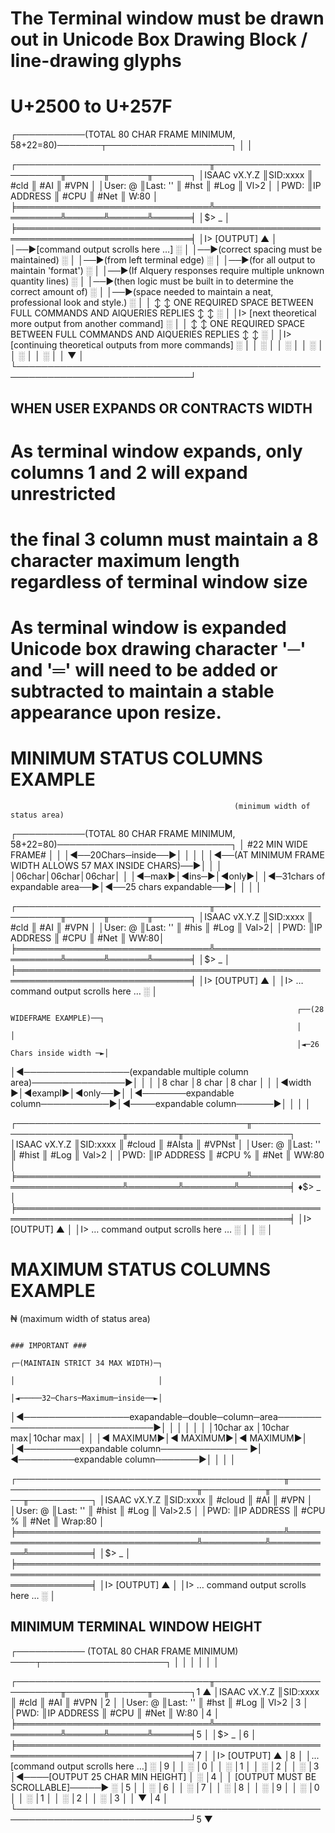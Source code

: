 # The Terminal window must be drawn out in Unicode Box Drawing Block / line-drawing glyphs
#  U+2500 to U+257F



┌───────────(TOTAL 80 CHAR FRAME MINIMUM, 58+22=80)───────┬────────────────────┐
│                                                                              │

┌───────────────────────────────╥─────────────────────────╥──────╥──────╥──────┐
│ISAAC vX.Y.Z                   ║SID:xxxx                 ║ #cld ║ #AI  ║ #VPN │
│User: <name> @ <machine name>  ║Last: '<cmd>'            ║ #hst ║ #Log ║ Vl>2 │
│PWD: <cwd>                     ║IP ADDRESS               ║ #CPU ║ #Net ║ W:80 │
╞═══════════════════════════════╩═════════════════════════╩══════╩══════╩══════╡
│$> _                                                                          │
╞══════════════════════════════════════════════════════════════════════════════╡
│I> [OUTPUT]                                                                 ▲ │
│──►[command output scrolls here …]                                          ░ │
│──►(correct spacing must be maintained)                                     ░ │
│──►(from left terminal edge)                                                ░ │
│──►(for all output to maintain 'format')                                    ░ │
│──►(If AIquery responses require multiple unknown quantity lines)           ░ │
│──►(then logic must be built in to determine the correct amount of)         ░ │
│──►(space needed to maintain a neat, professional look and style.)          ░ │
│  ↕ ↕ ONE REQUIRED SPACE BETWEEN FULL COMMANDS AND AIQUERIES REPLIES ↕  ↕   ░ │
│I> [next theoretical more output from another command]                      ░ │
│  ↕ ↕ ONE REQUIRED SPACE BETWEEN FULL COMMANDS AND AIQUERIES REPLIES ↕  ↕   ░ │
│I> [continuing theoretical outputs from more commands]                      ░ │
│                                                                            ░ │
│                                                                            ░ │
│                                                                            ░ │
│                                                                            ░ │
│                                                                            ░ │
│                                                                            ▼ │
└──────────────────────────────────────────────────────────────────────────────┘


## WHEN USER EXPANDS OR CONTRACTS WIDTH

# As terminal window expands, only columns 1 and 2 will expand unrestricted
# the final 3 column must maintain a 8 character maximum length regardless of terminal window size
# As terminal window is expanded Unicode box drawing character '─' and '═' will need to be added or subtracted to maintain a stable appearance upon resize.





# MINIMUM STATUS COLUMNS EXAMPLE



                                                      (minimum width of status area)

┌───────────(TOTAL 80 CHAR FRAME MINIMUM, 58+22=80)────────────────────────────┐
│                                                          #22 MIN WIDE FRAME# │
│                                                         │◄──20Chars─inside──►│
│                                                         │                    │
│◄──(AT MINIMUM FRAME WIDTH ALLOWS 57 MAX INSIDE CHARS)──►│                    │
│                                                         │06char│06char│06char│
│                                                         │◄─max►│◄ins─►│◄only►│
│◄─31chars of expandable area──►│◄──25 chars expandable──►│      │      │      │

┌───────────────────────────────╥─────────────────────────╥──────╥──────╥──────┐
│ISAAC vX.Y.Z                   ║SID:xxxx                 ║ #cld ║ #AI  ║ #VPN │
│User: <name> @ <machine name>  ║Last: '<cmd>'            ║ #his ║ #Log ║ Val>2│
│PWD: <cwd>                     ║IP ADDRESS               ║ #CPU ║ #Net ║ WW:80│
╞═══════════════════════════════╩═════════════════════════╩══════╩══════╩══════╡
│$> _                                                                          │
╞══════════════════════════════════════════════════════════════════════════════╡
│I> [OUTPUT]                                                                 ▲ │
│I> … command output scrolls here …                                          ░ │





                                                                    ┌──(28 WIDEFRAME EXAMPLE)──┐
                                                                    │                          │
                                                                    │◄─26 Chars inside width ─►│
│◄─────────────────(expandable multiple column area)───────────────►│                          │
│                                                                   │8 char  │8 char  │8 char  │
│                                                                   │◄width ►│◄exampl►│◄only──►│
│◄───────expandable column───────────►│◄────expandable column──────►│        │        │        │

┌─────────────────────────────────────╥─────────────────────────────╥────────╥────────╥────────┐
│ISAAC vX.Y.Z                         ║SID:xxxx                     ║ #cloud ║ #AIsta ║ #VPNst │
│User: <name> @ <machine name>        ║Last: '<cmd>'                ║ #hist  ║ #Log   ║ Val>2  │
│PWD: <cwd>                           ║IP ADDRESS                   ║ #CPU % ║ #Net   ║ WW:80  │
╞═════════════════════════════════════╩═════════════════════════════╩════════╩════════╩════════╡
♦$> _                                                                                          │
╞══════════════════════════════════════════════════════════════════════════════════════════════╡
│I> [OUTPUT]                                                                                 ▲ │
│I> … command output scrolls here …                                                          ░ │
│                                                                                            ░ │




# MAXIMUM STATUS COLUMNS EXAMPLE
₦
                                                                                  (maximum width of status area)

                                                                                        ### IMPORTANT ###
                                                                                ┌─(MAINTAIN STRICT 34 MAX WIDTH)─┐
                                                                                │                                │
                                                                                │◄─────32─Chars─Maximum─inside──►│
│◄─────────────────exapandable─double─column─area──────────────────────────────►│                                │
│                                                                               │                                │
│                                                                               │10char ax │10char max│10char max│
│                                                                               │◄ MAXIMUM►│◄ MAXIMUM►│◄ MAXIMUM►│
│◄─────────expandable column────────────── ►|◄─────────expandable column───────►│          │          │          │

┌───────────────────────────────────────────╥───────────────────────────────────╥──────────╥──────────╥──────────┐
│ISAAC vX.Y.Z                               ║SID:xxxx                           ║  #cloud  ║   #AI    ║  #VPN    │
│User: <name> @ <machine name>              ║Last: '<cmd>'                      ║  #hist   ║   #Log   ║ Val>2.5  │
│PWD: <cwd>                                 ║IP ADDRESS                         ║  #CPU %  ║   #Net   ║ Wrap:80  │
╞═══════════════════════════════════════════╩═══════════════════════════════════╩══════════╩══════════╩══════════╡
│$> _                                                                                                            │
╞════════════════════════════════════════════════════════════════════════════════════════════════════════════════╡
│I> [OUTPUT]                                                                                                   ▲ │
│I> … command output scrolls here …                                                                            ░ │




## MINIMUM TERMINAL WINDOW HEIGHT




┌───────────           (TOTAL 80 CHAR FRAME MINIMUM)  ────┬────────────────────┐
│                                                         │                    │
│                                                         │                    │

┌───────────────────────────────╥─────────────────────────╥──────╥──────╥──────┐1  ▲
│ISAAC vX.Y.Z                   ║SID:xxxx                 ║ #cld ║ #AI  ║ #VPN │2  │
│User: <name> @ <machine name>  ║Last: '<cmd>'            ║ #hst ║ #Log ║ Vl>2 │3  │
│PWD: <cwd>                     ║IP ADDRESS               ║ #CPU ║ #Net ║ W:80 │4  │
╞═══════════════════════════════╩═════════════════════════╩══════╩══════╩══════╡5  │
│$> _                                                                          │6  │
╞══════════════════════════════════════════════════════════════════════════════╡7  │
│I> [OUTPUT]                                                                 ▲ │8  │
│...[command output scrolls here …]                                          ░ │9  │
│                                                                            ░ │0  │
│                                                                            ░ │1  │
│                                                                            ░ │2  │
│                                                                            ░ │3  │◄────[OUTPUT 25 CHAR MIN HEIGHT]
│                                                                            ░ │4  │
│                                          [OUTPUT MUST BE SCROLLABLE]─────► ░ │5  │
│                                                                            ░ │6  │
│                                                                            ░ │7  │
│                                                                            ░ │8  │
│                                                                            ░ │9  │
│                                                                            ░ │0  │
│                                                                            ░ │1  │
│                                                                            ░ │2  │
│                                                                            ░ │3  │
│                                                                            ▼ │4  │
└──────────────────────────────────────────────────────────────────────────────┘5  ▼
